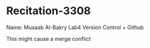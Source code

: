 # Recitation-3308

Name: Musaab Al-Bakry
Lab4 Version Control + Github

This might cause a merge conflict